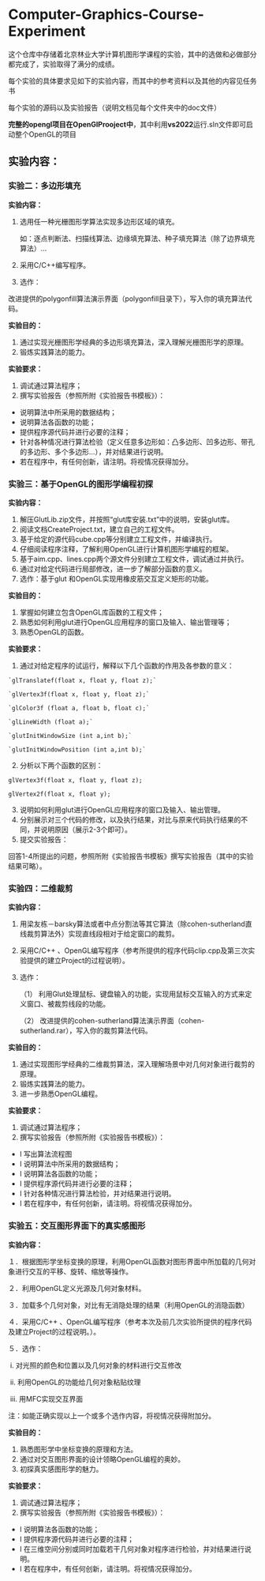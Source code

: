 # Computer-Graphics-Course-Experiment
这个仓库中存储着北京林业大学计算机图形学课程的实验，其中的选做和必做部分都完成了，实验取得了满分的成绩。

每个实验的具体要求见如下的实验内容，而其中的参考资料以及其他的内容见任务书

每个实验的源码以及实验报告（说明文档见每个文件夹中的doc文件）

**完整的opengl项目在OpenGlProoject中**，其中利用**vs2022**运行.sln文件即可启动整个OpenGL的项目

## 实验内容：

### 实验二：多边形填充

**实验内容：**

1. 选用任一种光栅图形学算法实现多边形区域的填充。

   如：逐点判断法、扫描线算法、边缘填充算法、种子填充算法（除了边界填充算法）…

2.  采用C/C++编写程序。

3.  选作：

   改进提供的polygonfill算法演示界面（polygonfill目录下），写入你的填充算法代码。

**实验目的：**

1. 通过实现光栅图形学经典的多边形填充算法，深入理解光栅图形学的原理。
2.  锻炼实践算法的能力。

**实验要求：**

1. 调试通过算法程序；
2. 撰写实验报告（参照所附《实验报告书模板》）：

- 说明算法中所采用的数据结构；
-  说明算法各函数的功能；
- 提供程序源代码并进行必要的注释；
- 针对各种情况进行算法检验（定义任意多边形如：凸多边形、凹多边形、带孔的多边形、多个多边形…），并对结果进行说明。
- 若在程序中，有任何创新，请注明。将视情况获得加分。

### 实验三：基于OpenGL的图形学编程初探

**实验内容：**

1. 解压GlutLib.zip文件，并按照“glut库安装.txt”中的说明，安装glut库。
2. 阅读文档CreateProject.txt，建立自己的工程文件。
3. 基于给定的源代码cube.cpp等分别建立工程文件，并编译执行。
4. 仔细阅读程序注释，了解利用OpenGL进行计算机图形学编程的框架。
5. 基于aim.cpp、lines.cpp两个源文件分别建立工程文件，调试通过并执行。
6. 通过对给定代码进行局部修改，进一步了解部分函数的意义。
7. 选作：基于glut 和OpenGL实现用橡皮筋交互定义矩形的功能。

**实验目的：**

1. 掌握如何建立包含OpenGL库函数的工程文件；
2. 熟悉如何利用glut进行OpenGL应用程序的窗口及输入、输出管理等；
3. 熟悉OpenGL的函数。

**实验要求：**

1. 通过对给定程序的试运行，解释以下几个函数的作用及各参数的意义：

```
`glTranslatef(float x, float y, float z);`

`glVertex3f(float x, float y, float z);`

`glColor3f (float a, float b, float c);`

`glLineWidth (float a);`

`glutInitWindowSize (int a,int b);`

`glutInitWindowPosition (int a,int b);`
```

2. 分析以下两个函数的区别：

```
glVertex3f(float x, float y, float z);

glVertex2f(float x, float y);
```

3. 说明如何利用glut进行OpenGL应用程序的窗口及输入、输出管理。
4. 分别展示对三个代码的修改，以及执行结果，对比与原来代码执行结果的不同，并说明原因（展示2-3个即可）。
5. 提交实验报告： 

回答1-4所提出的问题，参照所附《实验报告书模板》撰写实验报告（其中的实验结果可略）。

### 实验四：二维裁剪

**实验内容：**

1. 用梁友栋－barsky算法或者中点分割法等其它算法（除cohen-sutherland直线裁剪算法外）实现直线段相对于给定窗口的裁剪。

2. 采用C/C++ 、OpenGL编写程序（参考所提供的程序代码clip.cpp及第三次实验提供的建立Project的过程说明）。

3. 选作：

   （1）      利用Glut处理鼠标、键盘输入的功能，实现用鼠标交互输入的方式来定义窗口、被裁剪线段的功能。

   （2）      改进提供的cohen-sutherland算法演示界面（cohen-sutherland.rar），写入你的裁剪算法代码。

**实验目的：**

1. 通过实现图形学经典的二维裁剪算法，深入理解场景中对几何对象进行裁剪的原理。
2. 锻炼实践算法的能力。
3. 进一步熟悉OpenGL编程。

**实验要求：**

1. 调试通过算法程序；
2. 撰写实验报告（参照所附《实验报告书模板》）：

- l 写出算法流程图
- l 说明算法中所采用的数据结构；
- l 说明算法各函数的功能；
- l 提供程序源代码并进行必要的注释；
- l 针对各种情况进行算法检验，并对结果进行说明。
- l 若在程序中，有任何创新，请注明。将视情况获得加分。

### 实验五：交互图形界面下的真实感图形

**实验内容：**

１．根据图形学坐标变换的原理，利用OpenGL函数对图形界面中所加载的几何对象进行交互的平移、旋转、缩放等操作。

２．利用OpenGL定义光源及几何对象材料。

３．加载多个几何对象，对比有无消隐处理的结果（利用OpenGL的消隐函数）

４．采用C/C++ 、OpenGL编写程序（参考本次及前几次实验所提供的程序代码及建立Project的过程说明。）。

５．选作：

​           i.      对光照的颜色和位置以及几何对象的材料进行交互修改

​          ii.      利用OpenGL的功能给几何对象粘贴纹理

​         iii.      用MFC实现交互界面

注：如能正确实现以上一个或多个选作内容，将视情况获得附加分。

**实验目的：**

1. 熟悉图形学中坐标变换的原理和方法。
2. 通过对交互图形界面的设计领略OpenGL编程的奥妙。
3. 初探真实感图形学的魅力。

**实验要求：**

1. 调试通过算法程序；
2. 撰写实验报告（参照所附《实验报告书模板》）：

- l 说明算法各函数的功能；
- l 提供程序源代码并进行必要的注释；
- l 在三维空间分别或同时加载若干几何对象对程序进行检验，并对结果进行说明。
- l 若在程序中，有任何创新，请注明。将视情况获得加分。

